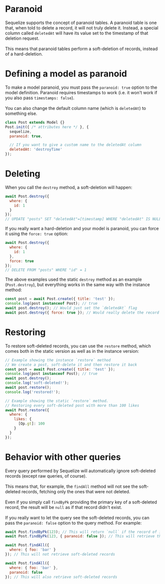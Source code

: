 # Paranoid

Sequelize supports the concept of paranoid tables. A paranoid table is one that, when told to delete a record, it will not truly delete it. Instead, a special column called `deletedAt` will have its value set to the timestamp of that deletion request.<br>
<br>
This means that paranoid tables perform a soft-deletion of records, instead of a hard-deletion.

# Defining a model as paranoid

To make a model paranoid, you must pass the `paranoid: true` option to the model definition. Paranoid requires timestamps to work (i.e. it won't work if you also pass `timestamps: false`).<br>
<br>
You can also change the default column name (which is `deletedAt`) to something else.
<p>

```javascript
class Post extends Model {}
Post.init({ /* attributes here */ }, {
  sequelize,
  paranoid: true,

  // If you want to give a custom name to the deletedAt column
  deletedAt: 'destroyTime'
});
```
</p>

# Deleting

When you call the `destroy` method, a soft-deletion will happen:
<p>

```javascript
await Post.destroy({
  where: {
    id: 1
  }
});
// UPDATE "posts" SET "deletedAt"=[timestamp] WHERE "deletedAt" IS NULL AND "id" = 1
```
</p>

If you really want a hard-deletion and your model is paranoid, you can force it using the `force: true` option:

<p>

```javascript
await Post.destroy({
  where: {
    id: 1
  },
  force: true
});
// DELETE FROM "posts" WHERE "id" = 1
```
</p>


The above examples used the static `destroy` method as an example (`Post.destroy`), but everything works in the same way with the instance method:

<p>

```javascript
const post = await Post.create({ title: 'test' });
console.log(post instanceof Post); // true
await post.destroy(); // Would just set the `deletedAt` flag
await post.destroy({ force: true }); // Would really delete the record
```
</p>

# Restoring

To restore soft-deleted records, you can use the `restore` method, which comes both in the static version as well as in the instance version:

<p>

```javascript
// Example showing the instance `restore` method
// We create a post, soft-delete it and then restore it back
const post = await Post.create({ title: 'test' });
console.log(post instanceof Post); // true
await post.destroy();
console.log('soft-deleted!');
await post.restore();
console.log('restored!');

// Example showing the static `restore` method.
// Restoring every soft-deleted post with more than 100 likes
await Post.restore({
  where: {
    likes: {
      [Op.gt]: 100
    }
  }
});
```
</p>

# Behavior with other queries

Every query performed by Sequelize will automatically ignore soft-deleted records (except raw queries, of course).<br>
<br>
This means that, for example, the `findAll` method will not see the soft-deleted records, fetching only the ones that were not deleted.<br>
<br>
Even if you simply call `findByPk` providing the primary key of a soft-deleted record, the result will be `null` as if that record didn't exist.<br>
<br>
If you really want to let the query see the soft-deleted records, you can pass the `paranoid: false` option to the query method. For example:<br>

<p>

```javascript
await Post.findByPk(123); // This will return `null` if the record of id 123 is soft-deleted
await Post.findByPk(123, { paranoid: false }); // This will retrieve the record

await Post.findAll({
  where: { foo: 'bar' }
}); // This will not retrieve soft-deleted records

await Post.findAll({
  where: { foo: 'bar' },
  paranoid: false
}); // This will also retrieve soft-deleted records
```
</p>
